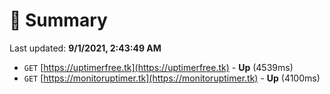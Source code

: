 # 📖 Summary
Last updated: **9/1/2021, 2:43:49 AM**

- `GET` [https://uptimerfree.tk](https://uptimerfree.tk) - **Up** (4539ms)
- `GET` [https://monitoruptimer.tk](https://monitoruptimer.tk) - **Up** (4100ms)
